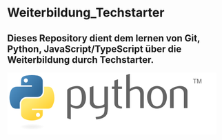 # Weiterbildung_Techstarter

## Dieses Repository dient dem lernen von Git, Python, JavaScript/TypeScript über die Weiterbildung durch Techstarter.

![image](./Python_img.png)